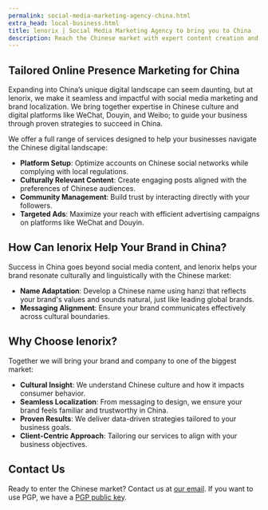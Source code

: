 ```yaml
---
permalink: social-media-marketing-agency-china.html
extra_head: local-business.html
title: lenorix | Social Media Marketing Agency to bring you to China
description: Reach the Chinese market with expert content creation and local insights. Grow your business with our leading social platform marketing agency.
---
```


## Tailored Online Presence Marketing for China

Expanding into China’s unique digital landscape can seem daunting, but at lenorix, we make it seamless and impactful with social media marketing and brand localization. We bring together expertise in Chinese culture and digital platforms like WeChat, Douyin, and Weibo; to guide your business through proven strategies to succeed in China.

We offer a full range of services designed to help your businesses navigate the Chinese digital landscape:

- **Platform Setup**: Optimize accounts on Chinese social networks while complying with local regulations.
- **Culturally Relevant Content**: Create engaging posts aligned with the preferences of Chinese audiences.
- **Community Management**: Build trust by interacting directly with your followers.  
- **Targeted Ads**: Maximize your reach with efficient advertising campaigns on platforms like WeChat and Douyin.

## How Can lenorix Help Your Brand in China?

Success in China goes beyond social media content, and lenorix helps your brand resonate culturally and linguistically with the Chinese market:

- **Name Adaptation**: Develop a Chinese name using hanzi that reflects your brand's values and sounds natural, just like leading global brands.
- **Messaging Alignment**: Ensure your brand communicates effectively across cultural boundaries.

## Why Choose lenorix?

Together we will bring your brand and company to one of the biggest market:

- **Cultural Insight**: We understand Chinese culture and how it impacts consumer behavior.
- **Seamless Localization**: From messaging to design, we ensure your brand feels familiar and trustworthy in China.
- **Proven Results**: We deliver data-driven strategies tailored to your business goals.
- **Client-Centric Approach**: Tailoring our services to align with your business objectives.

## Contact Us

Ready to enter the Chinese market? Contact us at [our email](mailto:contact@lenorix.com). If you want to use PGP, we have a [PGP public key](./public-key).
